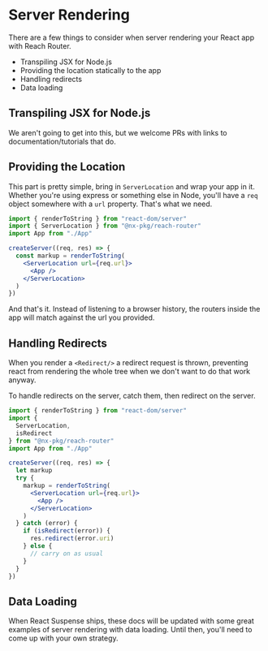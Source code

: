 # Server Rendering

There are a few things to consider when server rendering your React app with Reach Router.

- Transpiling JSX for Node.js
- Providing the location statically to the app
- Handling redirects
- Data loading

## Transpiling JSX for Node.js

We aren't going to get into this, but we welcome PRs with links to documentation/tutorials that do.

## Providing the Location

This part is pretty simple, bring in `ServerLocation` and wrap your app in it. Whether you're using express or something else in Node, you'll have a `req` object somewhere with a `url` property. That's what we need.

```jsx
import { renderToString } from "react-dom/server"
import { ServerLocation } from "@nx-pkg/reach-router"
import App from "./App"

createServer((req, res) => {
  const markup = renderToString(
    <ServerLocation url={req.url}>
      <App />
    </ServerLocation>
  )
})
```

And that's it. Instead of listening to a browser history, the routers inside the app will match against the url you provided.

## Handling Redirects

When you render a `<Redirect/>` a redirect request is thrown, preventing react from rendering the whole tree when we don't want to do that work anyway.

To handle redirects on the server, catch them, then redirect on the server.

```jsx
import { renderToString } from "react-dom/server"
import {
  ServerLocation,
  isRedirect
} from "@nx-pkg/reach-router"
import App from "./App"

createServer((req, res) => {
  let markup
  try {
    markup = renderToString(
      <ServerLocation url={req.url}>
        <App />
      </ServerLocation>
    )
  } catch (error) {
    if (isRedirect(error)) {
      res.redirect(error.uri)
    } else {
      // carry on as usual
    }
  }
})
```

## Data Loading

When React Suspense ships, these docs will be updated with some great examples of server rendering with data loading. Until then, you'll need to come up with your own strategy.
